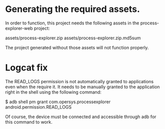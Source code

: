 # Generating the required assets.

In order to function, this project needs the following assets in the
process-explorer-web project:

assets/process-explorer.zip
assets/process-explorer.zip.md5sum

The project generated without those assets will not function properly.

# Logcat fix

The READ_LOGS permission is not automatically granted to applications
even when the require it. It needs to be manually granted to the
application right in the shell using the following command:

$ adb shell pm grant com.opersys.processexplorer android.permission.READ_LOGS

Of course, the device must be connected and accessible through adb
for this command to work.